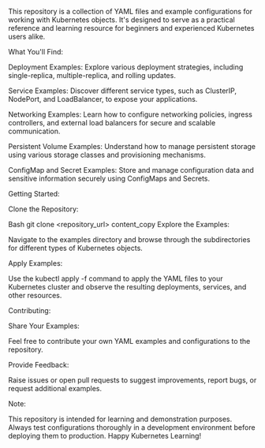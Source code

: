 This repository is a collection of YAML files and example configurations for working with Kubernetes objects. It's designed to serve as a practical reference and learning resource for beginners and experienced Kubernetes users alike.

What You'll Find:

Deployment Examples: Explore various deployment strategies, including single-replica, multiple-replica, and rolling updates.

Service Examples: Discover different service types, such as ClusterIP, NodePort, and LoadBalancer, to expose your applications.

Networking Examples: Learn how to configure networking policies, ingress controllers, and external load balancers for secure and scalable communication.

Persistent Volume Examples: Understand how to manage persistent storage using various storage classes and provisioning mechanisms.

ConfigMap and Secret Examples: Store and manage configuration data and sensitive information securely using ConfigMaps and Secrets.

Getting Started:

Clone the Repository:

Bash
git clone <repository_url>
content_copy
Explore the Examples:

Navigate to the examples directory and browse through the subdirectories for different types of Kubernetes objects.

Apply Examples:

Use the kubectl apply -f command to apply the YAML files to your Kubernetes cluster and observe the resulting deployments, services, and other resources.

Contributing:

Share Your Examples:

Feel free to contribute your own YAML examples and configurations to the repository.

Provide Feedback:

Raise issues or open pull requests to suggest improvements, report bugs, or request additional examples.

Note:

This repository is intended for learning and demonstration purposes. Always test configurations thoroughly in a development environment before deploying them to production.
Happy Kubernetes Learning!
